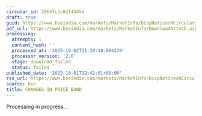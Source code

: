 ```yaml
---
circular_id: 20637cbc82f4345d
draft: true
guid: https://www.bseindia.com/markets/MarketInfo/DispNoticesNCirculars.aspx?Noticeid={0F776DDC-7F26-49BB-9E4D-88B26089F2A1}&noticeno=20251001-46&dt=10/01/2025&icount=46&totcount=83&flag=0
pdf_url: https://www.bseindia.com/markets/MarketInfo/DownloadAttach.aspx?id=20251001-46&attachedId=
processing:
  attempts: 1
  content_hash: ''
  processed_at: '2025-10-02T21:30:18.884370'
  processor_version: '2.0'
  stage: download_failed
  status: failed
published_date: '2025-10-01T12:42:01+00:00'
rss_url: https://www.bseindia.com/markets/MarketInfo/DispNoticesNCirculars.aspx?Noticeid={0F776DDC-7F26-49BB-9E4D-88B26089F2A1}&noticeno=20251001-46&dt=10/01/2025&icount=46&totcount=83&flag=0
source: bse
title: CHANGES IN PRICE BAND
---
```


Processing in progress...